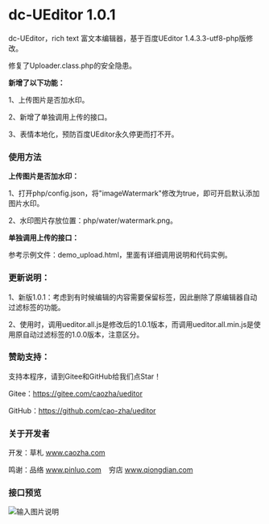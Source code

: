 # dc-UEditor 1.0.1

dc-UEditor，rich text 富文本编辑器，基于百度UEditor 1.4.3.3-utf8-php版修改。

修复了Uploader.class.php的安全隐患。

 **新增了以下功能：**

1、上传图片是否加水印。

2、新增了单独调用上传的接口。

3、表情本地化，预防百度UEditor永久停更而打不开。


### 使用方法

 **上传图片是否加水印：** 

1、打开php/config.json，将"imageWatermark"修改为true，即可开启默认添加图片水印。

2、水印图片存放位置：php/water/watermark.png。


 **单独调用上传的接口：** 

参考示例文件：demo_upload.html，里面有详细调用说明和代码实例。


### 更新说明：


1、新版1.0.1：考虑到有时候编辑的内容需要保留<span>标签，因此删除了原编辑器自动过滤<span>标签的功能。

2、使用时，调用ueditor.all.js是修改后的1.0.1版本，而调用ueditor.all.min.js是使用原自动过滤<span>标签的1.0.0版本，注意区分。


### 赞助支持：

支持本程序，请到Gitee和GitHub给我们点Star！

Gitee：https://gitee.com/caozha/ueditor

GitHub：https://github.com/cao-zha/ueditor

### 关于开发者

开发：草札 www.caozha.com

鸣谢：品络 www.pinluo.com  &ensp;  穷店 www.qiongdian.com


### 接口预览

![输入图片说明](https://images.gitee.com/uploads/images/2020/0511/210952_13094c16_7397417.png "调用上传接口")



